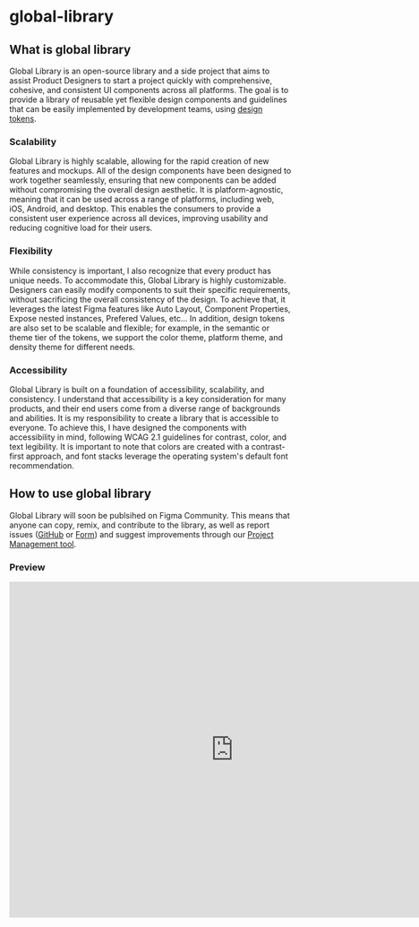 # global-library

## What is global library
Global Library is an open-source library and a side project that aims to assist Product Designers to start a project quickly with comprehensive, cohesive, and consistent UI components across all platforms. The goal is to provide a library of reusable yet flexible design components and guidelines that can be easily implemented by development teams, using [design tokens](https://github.com/chongchizhang/token). 

### Scalability
Global Library is highly scalable, allowing for the rapid creation of new features and mockups. All of the design components have been designed to work together seamlessly, ensuring that new components can be added without compromising the overall design aesthetic. It is platform-agnostic, meaning that it can be used across a range of platforms, including web, iOS, Android, and desktop. This enables the consumers to provide a consistent user experience across all devices, improving usability and reducing cognitive load for their users. 

### Flexibility
While consistency is important, I also recognize that every product has unique needs. To accommodate this, Global Library is highly customizable. Designers can easily modify components to suit their specific requirements, without sacrificing the overall consistency of the design. To achieve that, it leverages the latest Figma features like Auto Layout, Component Properties, Expose nested instances, Prefered Values, etc... In addition, design tokens are also set to be scalable and flexible; for example, in the semantic or theme tier of the tokens, we support the color theme, platform theme, and density theme for different needs. 

### Accessibility
Global Library is built on a foundation of accessibility, scalability, and consistency. I understand that accessibility is a key consideration for many products, and their end users come from a diverse range of backgrounds and abilities. It is my responsibility to create a library that is accessible to everyone. To achieve this, I have designed the components with accessibility in mind, following WCAG 2.1 guidelines for contrast, color, and text legibility. It is important to note that colors are created with a contrast-first approach, and font stacks leverage the operating system's default font recommendation. 

## How to use global library
Global Library will soon be publsihed on Figma Community. This means that anyone can copy, remix, and contribute to the library, as well as report issues ([GitHub](https://github.com/chongchizhang/global-library/issues) or [Form](https://forms.gle/g6V8N9XnmMbhxCDm6)) and suggest improvements through our [Project Management tool](https://github.com/users/chongchizhang/projects/1). 

### Preview
<iframe frameborder="0" width="800" height="600" src="https://www.figma.com/embed?embed_host=share&amp;url=https%3A%2F%2Fwww.figma.com%2Ffile%2Foaro4HbEkBhrsNkod3egXO%2FGlobal-Library-%25F0%259F%25A7%25A9%3Fnode-id%3D0%253A1%26t%3DGOUitQM3qkIcN8Mu-1"></iframe>